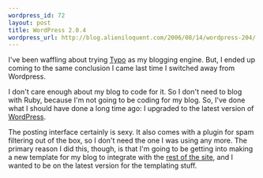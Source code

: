 ```yaml
--- 
wordpress_id: 72
layout: post
title: WordPress 2.0.4
wordpress_url: http://blog.alieniloquent.com/2006/08/14/wordpress-204/
---
```

I've been waffling about trying <a href="http://www.typosphere.org/">Typo</a> as my blogging engine.  But, I ended up coming to the same conclusion I came last time I switched away from Wordpress.

I don't care enough about my blog to code for it.  So I don't need to blog with Ruby, because I'm not going to be coding for my blog.  So, I've done what I should have done a long time ago: I upgraded to the latest version of <a href="http://wordpress.org/">WordPress</a>.

The posting interface certainly is sexy.  It also comes with a plugin for spam filtering out of the box, so I don't need the one I was using any more.  The primary reason I did this, though, is that I'm going to be getting into making a new template for my blog to integrate with the <a href="http://www.alieniloquent.com">rest of the site</a>, and I wanted to be on the latest version for the templating stuff.
